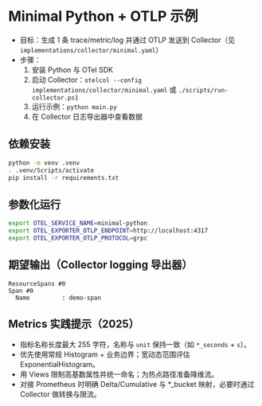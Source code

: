 # Minimal Python + OTLP 示例

- 目标：生成 1 条 trace/metric/log 并通过 OTLP 发送到 Collector（见 `implementations/collector/minimal.yaml`）
- 步骤：
  1. 安装 Python 与 OTel SDK
  2. 启动 Collector：`otelcol --config implementations/collector/minimal.yaml` 或 `./scripts/run-collector.ps1`
  3. 运行示例：`python main.py`
  4. 在 Collector 日志导出器中查看数据

## 依赖安装

```bash
python -m venv .venv
. .venv/Scripts/activate
pip install -r requirements.txt
```

## 参数化运行

```bash
export OTEL_SERVICE_NAME=minimal-python
export OTEL_EXPORTER_OTLP_ENDPOINT=http://localhost:4317
export OTEL_EXPORTER_OTLP_PROTOCOL=grpc
```

## 期望输出（Collector logging 导出器）

```text
ResourceSpans #0
Span #0
  Name         : demo-span
```

## Metrics 实践提示（2025）

- 指标名称长度最大 255 字符，名称与 `unit` 保持一致（如 `*_seconds` + `s`）。
- 优先使用常规 Histogram + 业务边界；宽动态范围评估 ExponentialHistogram。
- 用 Views 限制高基数属性并统一命名；为热点路径准备降维流。
- 对接 Prometheus 时明确 Delta/Cumulative 与 *_bucket 映射，必要时通过 Collector 做转换与限流。
